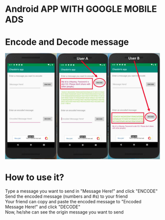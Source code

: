# Android APP WITH GOOGLE MOBILE ADS
# Encode and Decode message
![Image of APP](https://github.com/chbyang/Android-App-with-Google-Mobile-Ads/blob/master/app_description.jpg)
# How to use it?
Type a message you want to send in "Message Here!" and click "ENCODE"  
Send the encoded message (numbers and #s) to your friend  
Your friend can copy and paste the encoded message to "Encoded Message Here!" and click "DECODE"  
Now, he/she can see the origin message you want to send  
